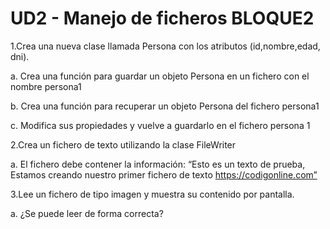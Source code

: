 # UD2 - Manejo de ficheros BLOQUE2
1.Crea una nueva clase llamada Persona con los atributos (id,nombre,edad, dni). 

  a. Crea una función para guardar un objeto Persona en un fichero con el nombre persona1 
  
  b. Crea una función para recuperar un objeto Persona del fichero persona1 
  
  c. Modifica sus propiedades y vuelve a guardarlo en el fichero persona 1
  
2.Crea un fichero de texto utilizando la clase FileWriter 

  a. El fichero debe contener la información: “Esto es un texto de prueba, Estamos creando nuestro primer fichero de texto https://codigonline.com”
  
3.Lee un fichero de tipo imagen y muestra su contenido por pantalla. 

  a. ¿Se puede leer de forma correcta?
